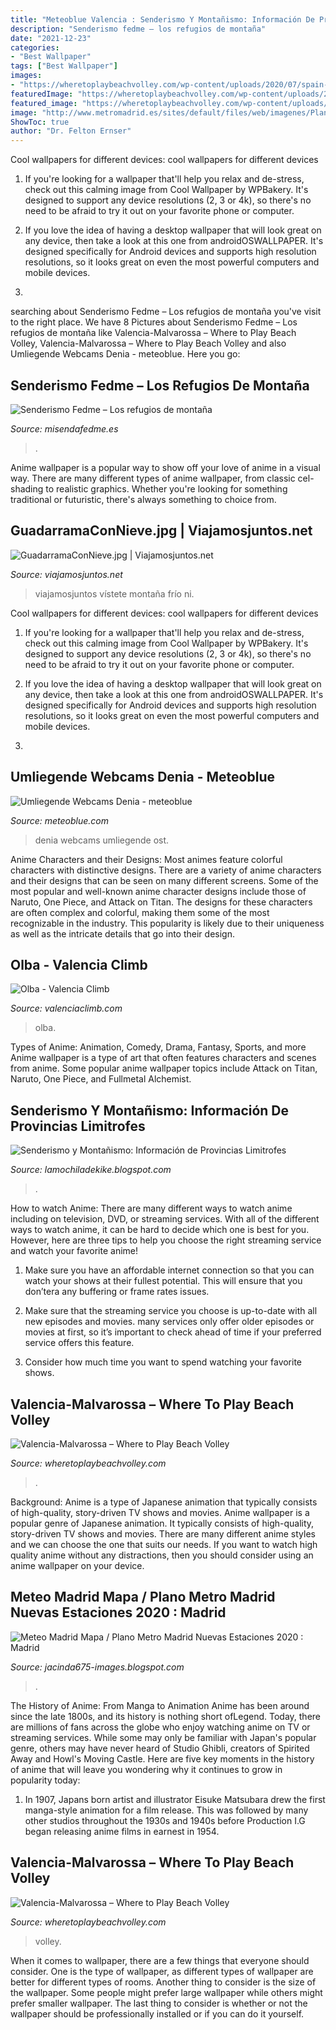 ```yaml
---
title: "Meteoblue Valencia : Senderismo Y Montañismo: Información De Provincias Limitrofes"
description: "Senderismo fedme – los refugios de montaña"
date: "2021-12-23"
categories:
- "Best Wallpaper"
tags: ["Best Wallpaper"]
images:
- "https://wheretoplaybeachvolley.com/wp-content/uploads/2020/07/spain-valencia-beachvolley-650731-300x277.jpg"
featuredImage: "https://wheretoplaybeachvolley.com/wp-content/uploads/2020/07/spain-valencia-beachvolley-650731-300x277.jpg"
featured_image: "https://wheretoplaybeachvolley.com/wp-content/uploads/2020/07/spain-valencia-beachvolley-650731-300x277.jpg"
image: "http://www.metromadrid.es/sites/default/files/web/imagenes/Plano-literario-Anverso.jpg"
ShowToc: true
author: "Dr. Felton Ernser"
---
```



Cool wallpapers for different devices:
cool wallpapers for different devices 

1. If you're looking for a wallpaper that'll help you relax and de-stress, check out this calming image from Cool Wallpaper by WPBakery. It's designed to support any device resolutions (2, 3 or 4k), so there's no need to be afraid to try it out on your favorite phone or computer.

2. If you love the idea of having a desktop wallpaper that will look great on any device, then take a look at this one from androidOSWALLPAPER. It's designed specifically for Android devices and supports high resolution resolutions, so it looks great on even the most powerful computers and mobile devices.

3.

	

		
searching about Senderismo Fedme – Los refugios de montaña you've visit to the right place. We have 8 Pictures about Senderismo Fedme – Los refugios de montaña like Valencia-Malvarossa – Where to Play Beach Volley, Valencia-Malvarossa – Where to Play Beach Volley and also Umliegende Webcams Denia - meteoblue. Here you go:
		
    
## Senderismo Fedme – Los Refugios De Montaña

<img loading=lazy src="http://misendafedme.es/wp-content/uploads/2019/02/logodiasenderista-DEF_2019_2-1-500x383.png" onerror="this.onerror=null;this.src='https://tse1.mm.bing.net/th?id=OIP.x8MtUrVQtWG1FWxWJsZydwHaFr&amp;pid=15.1';" alt="Senderismo Fedme – Los refugios de montaña">

_Source: misendafedme.es_

>. 

	

Anime wallpaper is a popular way to show off your love of anime in a visual way. There are many different types of anime wallpaper, from classic cel-shading to realistic graphics. Whether you're looking for something traditional or futuristic, there's always something to choice from.

    
## GuadarramaConNieve.jpg | Viajamosjuntos.net

<img loading=lazy src="https://www.viajamosjuntos.net/wp-content/uploads/2021/01/SenderismoInvierno-28.jpg" onerror="this.onerror=null;this.src='https://tse3.mm.bing.net/th?id=OIP.GbvPIRmbuRAXarjbHgj0hAHaEK&amp;pid=15.1';" alt="GuadarramaConNieve.jpg | Viajamosjuntos.net">

_Source: viajamosjuntos.net_

>viajamosjuntos vístete montaña frío ni. 

	

Cool wallpapers for different devices:
cool wallpapers for different devices 

1. If you're looking for a wallpaper that'll help you relax and de-stress, check out this calming image from Cool Wallpaper by WPBakery. It's designed to support any device resolutions (2, 3 or 4k), so there's no need to be afraid to try it out on your favorite phone or computer.

2. If you love the idea of having a desktop wallpaper that will look great on any device, then take a look at this one from androidOSWALLPAPER. It's designed specifically for Android devices and supports high resolution resolutions, so it looks great on even the most powerful computers and mobile devices.

3.

    
## Umliegende Webcams Denia - Meteoblue

<img loading=lazy src="https://images-webcams.windy.com/33/1586857033/current/preview/1586857033.jpg" onerror="this.onerror=null;this.src='https://tse4.mm.bing.net/th?id=OIP.ZPpBLLPiTfW9Eoy87GCAVAAAAA&amp;pid=15.1';" alt="Umliegende Webcams Denia - meteoblue">

_Source: meteoblue.com_

>denia webcams umliegende ost. 

	

Anime Characters and their Designs: Most animes feature colorful characters with distinctive designs.
There are a variety of anime characters and their designs that can be seen on many different screens. Some of the most popular and well-known anime character designs include those of Naruto, One Piece, and Attack on Titan. The designs for these characters are often complex and colorful, making them some of the most recognizable in the industry. This popularity is likely due to their uniqueness as well as the intricate details that go into their design.

    
## Olba - Valencia Climb

<img loading=lazy src="http://www.valenciaclimb.com/wp-content/uploads/2018/06/area-olba-2.jpg" onerror="this.onerror=null;this.src='https://tse2.mm.bing.net/th?id=OIP.XaRy_8HJJwoXuM6l5gz0LAHaE8&amp;pid=15.1';" alt="Olba - Valencia Climb">

_Source: valenciaclimb.com_

>olba. 

	

Types of Anime: Animation, Comedy, Drama, Fantasy, Sports, and more
Anime wallpaper is a type of art that often features characters and scenes from anime. Some popular anime wallpaper topics include Attack on Titan, Naruto, One Piece, and Fullmetal Alchemist.

    
## Senderismo Y Montañismo: Información De Provincias Limitrofes

<img loading=lazy src="http://2.bp.blogspot.com/-YQ5wJhzHR60/UQqcRGwZCwI/AAAAAAAADCA/r9h1Ma3ZEvA/s1600/Relieve_almería.jpg" onerror="this.onerror=null;this.src='https://tse3.mm.bing.net/th?id=OIP.EaFxtiIEZCFs1QOr2sjxjQHaHx&amp;pid=15.1';" alt="Senderismo y Montañismo: Información de Provincias Limitrofes">

_Source: lamochiladekike.blogspot.com_

>. 

	

How to watch Anime: There are many different ways to watch anime including on television, DVD, or streaming services.
With all of the different ways to watch anime, it can be hard to decide which one is best for you. However, here are three tips to help you choose the right streaming service and watch your favorite anime!
1. Make sure you have an affordable internet connection so that you can watch your shows at their fullest potential. This will ensure that you don’tera any buffering or frame rates issues.

2. Make sure that the streaming service you choose is up-to-date with all new episodes and movies. many services only offer older episodes or movies at first, so it’s important to check ahead of time if your preferred service offers this feature.

3. Consider how much time you want to spend watching your favorite shows.

    
## Valencia-Malvarossa – Where To Play Beach Volley

<img loading=lazy src="https://wheretoplaybeachvolley.com/wp-content/uploads/2020/07/spain-valencia-beachvolley-650731-300x277.jpg" onerror="this.onerror=null;this.src='https://tse2.mm.bing.net/th?id=OIP.zX-mx7LZhXWe3fhnZ_FheAAAAA&amp;pid=15.1';" alt="Valencia-Malvarossa – Where to Play Beach Volley">

_Source: wheretoplaybeachvolley.com_

>. 

	

Background: Anime is a type of Japanese animation that typically consists of high-quality, story-driven TV shows and movies.
Anime wallpaper is a popular genre of Japanese animation. It typically consists of high-quality, story-driven TV shows and movies. There are many different anime styles and we can choose the one that suits our needs. If you want to watch high quality anime without any distractions, then you should consider using an anime wallpaper on your device.

    
## Meteo Madrid Mapa / Plano Metro Madrid Nuevas Estaciones 2020 : Madrid

<img loading=lazy src="http://www.metromadrid.es/sites/default/files/web/imagenes/Plano-literario-Anverso.jpg" onerror="this.onerror=null;this.src='https://tse3.mm.bing.net/th?id=OIP.P3JG7NC1daJidDos4dJ_2wHaHa&amp;pid=15.1';" alt="Meteo Madrid Mapa / Plano Metro Madrid Nuevas Estaciones 2020 : Madrid">

_Source: jacinda675-images.blogspot.com_

>. 

	

The History of Anime: From Manga to Animation
Anime has been around since the late 1800s, and its history is nothing short ofLegend. Today, there are millions of fans across the globe who enjoy watching anime on TV or streaming services. While some may only be familiar with Japan's popular genre, others may have never heard of Studio Ghibli, creators of Spirited Away and Howl's Moving Castle. Here are five key moments in the history of anime that will leave you wondering why it continues to grow in popularity today:
1) In 1907, Japans born artist and illustrator Eisuke Matsubara drew the first manga-style animation for a film release. This was followed by many other studios throughout the 1930s and 1940s before Production I.G began releasing anime films in earnest in 1954.

    
## Valencia-Malvarossa – Where To Play Beach Volley

<img loading=lazy src="https://wheretoplaybeachvolley.com/wp-content/uploads/2020/06/beavh-volley-4-by-4-valencia-300x192.jpg" onerror="this.onerror=null;this.src='https://tse4.mm.bing.net/th?id=OIP.yiKJ_Xs8DFcukTTuGPe_tgAAAA&amp;pid=15.1';" alt="Valencia-Malvarossa – Where to Play Beach Volley">

_Source: wheretoplaybeachvolley.com_

>volley. 

	

When it comes to wallpaper, there are a few things that everyone should consider. One is the type of wallpaper, as different types of wallpaper are better for different types of rooms. Another thing to consider is the size of the wallpaper. Some people might prefer large wallpaper while others might prefer smaller wallpaper. The last thing to consider is whether or not the wallpaper should be professionally installed or if you can do it yourself.

